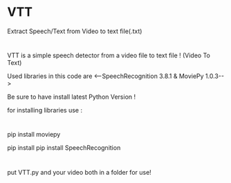 # VTT
Extract Speech/Text from Video to text file(.txt)
#
VTT is a simple speech detector from a video file to text file ! (Video To Text)


Used libraries in this code are <--SpeechRecognition 3.8.1 & MoviePy 1.0.3-->

Be sure to have install latest Python Version !

for installing libraries use : 
#
pip install moviepy

pip install pip install SpeechRecognition
#
put VTT.py and your video both in a folder for use!
